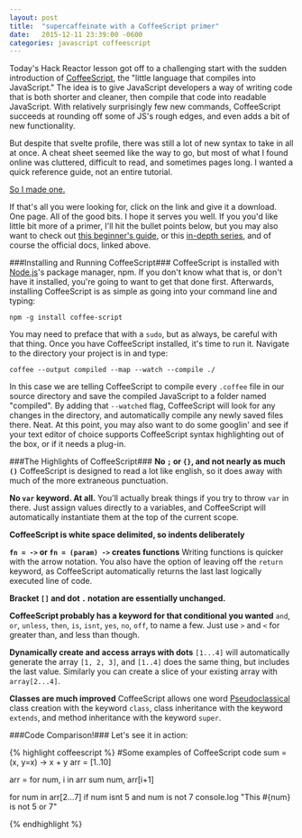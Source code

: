 ```yaml
---
layout: post
title:  "supercaffeinate with a CoffeeScript primer"
date:   2015-12-11 23:39:00 -0600
categories: javascript coffeescript
---
```

Today's Hack Reactor lesson got off to a challenging start with the sudden introduction of [CoffeeScript](http://coffeescript.org/), the "little language that compiles into JavaScript." The idea is to give JavaScript developers a way of writing code that is both shorter and cleaner, then compile that code into readable JavaScript. With relatively surprisingly few new commands, CoffeeScript succeeds at rounding off some of JS's rough edges, and even adds a bit of new functionality.

But despite that svelte profile, there was still a lot of new syntax to take in all at once. A cheat sheet seemed like the way to go, but most of what I found online was cluttered, difficult to read, and sometimes pages long. I wanted a quick reference guide, not an entire tutorial.

[So I made one.](/images/coffeescript-cheat-sheet.pdf)

If that's all you were looking for, click on the link and give it a download. One page. All of the good bits. I hope it serves you well. If you you'd like little bit more of a primer, I'll hit the bullet points below, but you may also want to check out [this beginner's guide](http://blog.teamtreehouse.com/the-absolute-beginners-guide-to-coffeescript), or this [in-depth series](http://www.ibm.com/developerworks/web/library/wa-coffee1/index.html), and of course the official docs, linked above.


###Installing and  Running CoffeeScript###
CoffeeScript is installed with [Node.js](https://nodejs.org/)'s package manager, npm. If you don't know what that is, or don't have it installed, you're going to want to get that done first. Afterwards, installing CoffeeScript is as simple as going into your command line and typing:

```
npm -g install coffee-script
```

You may need to preface that with a `sudo`, but as always, be careful with that thing. Once you have CoffeeScript installed, it's time to run it. Navigate to the directory your project is in and type:

```
coffee --output compiled --map --watch --compile ./
```

In this case we are telling CoffeeScript to compile every `.coffee` file in our source directory and save the compiled JavaScript to a folder named "compiled". By adding that `--watched` flag, CoffeeScript will look for any changes in the directory, and automatically compile any newly saved files there. Neat. At this point, you may also want to do some googlin' and see if your text editor of choice supports CoffeeScript syntax highlighting out of the box, or if it needs a plug-in.


###The Highlights of CoffeeScript###
 **No `;` or `{}`, and not nearly as much `()`**
CoffeeScript is designed to read a lot like english, so it does away with much of the more extraneous punctuation.

 **No `var` keyword. At all.** 
 You'll actually break things if you try to throw `var` in there. Just assign values directly to a variables, and CoffeeScript will automatically instantiate them at the top of the current scope.

**CoffeeScript is white space delimited, so indents deliberately**

**`fn = ->` or `fn = (param) ->` creates functions**
Writing functions is quicker with the arrow notation. You also have the option of leaving off the `return` keyword, as CoffeeScript automatically returns the last last logically executed line of code.

**Bracket `[]` and dot `.` notation are essentially unchanged.**

**CoffeeScript probably has a keyword for that conditional you wanted**
`and`, `or`, `unless`, `then`, `is`, `isnt`, `yes`, `no`, `off`, to name a few. Just use `>` and `<` for greater than, and less than though.

**Dynamically create and access arrays with dots**
`[1...4]` will automatically generate the array `[1, 2, 3]`, and `[1..4]` does the same thing, but includes the last value. Similarly you can create a slice of your existing array with `array[2...4]`.

**Classes are much improved**
CoffeeScript allows one word [Pseudoclassical](/posts/2015-11-30-tldr-of-classes.html) class creation with the keyword `class`, class inheritance with the keyword `extends`, and method inheritance with the keyword `super`.


###Code Comparison!###
Let's see it in action:

<div class="container">
<div class="comparison">
{% highlight coffeescript %}
#Some examples of CoffeeScript code
sum = (x, y=x) -> x + y
arr = [1..10]

arr = for num, i in arr
	sum num, arr[i+1]
	
for num in arr[2...7]
	if num isnt 5 and num is not 7
		console.log "This #{num} is not 5 or 7"
		
		
		
		
		
		
		
		
		
		
		
{% endhighlight %}
</div><!--

--><div class="comparison">
{% highlight javascript %}
//The equivalent JavaScript Code
var sum = function(x, y) {
	y = y || x;
	return x + y;
};

var arr = [];

for (var i = 0; i <= 10; i++) {
	arr.push(i);
}

for (var j = 0; j < arr.length; j++) {
	arr[0] = sum(arr[i], arr[i+1]);
}

for (var k = 2; k < 7; k++) {
	if (arr[k] !== 5 && arr[k] === !7 ) {
		console.log("This" + arr[k] + "is not 5 or 7");
	}
}
{% endhighlight %}
</div>
</div>


###The Cheat Sheet###
And finally, the cheat sheet linked above. It is by no means exhaustive, but contains examples of most of the most useful CoffeeScript syntax, along with some brief explanations where necessary. Use it as you'd like, and may your JavaScript be a little more caffeinated. 

<a href="/images/coffeescript-cheat-sheet.pdf"><embed src="/images/coffeescript-cheat-sheet.pdf" width="450" height="582" alt="pdf" pluginspage="http://www.adobe.com/products/acrobat/readstep2.html"></a>